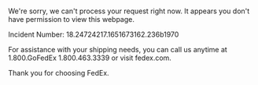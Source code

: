  	


 	

We're sorry, we can't process your request right now. It appears you don't have permission to view this webpage.


Incident Number: 18.24724217.1651673162.236b1970





For assistance with your shipping needs, you can call us anytime at 1.800.GoFedEx 1.800.463.3339 or visit fedex.com.




Thank you for choosing FedEx.